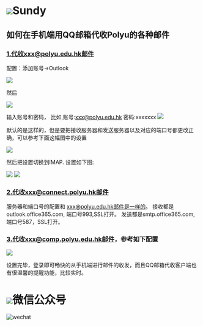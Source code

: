 # ![](http://i.imgur.com/S7xBFja.png)Sundy #
## 如何在手机端用QQ邮箱代收Polyu的各种邮件 ##
### 1.代收xxx@polyu.edu.hk邮件

配置：添加账号->Outlook

![](http://i.imgur.com/oJGVuNs.jpg)

然后

![](http://i.imgur.com/eMqJxfS.jpg)

输入账号和密码， 比如,账号:xxx@polyu.edu.hk 密码:xxxxxxx
![](http://i.imgur.com/SaZUp3N.jpg)

默认的是这样的，但是要把接收服务器和发送服务器以及对应的端口号都更改正确，可以参考下面这幅图中的设置

![](http://i.imgur.com/VC3uXuh.jpg)

然后把设置切换到IMAP.
设置如下图:

![](http://i.imgur.com/fqx3jNK.jpg)
![](http://i.imgur.com/f8G8Q36.jpg)

### 2.代收xxx@connect.polyu.hk邮件
服务器和端口号的配置和 xxx@polyu.edu.hk邮件是一样的。
接收都是outlook.office365.com, 端口号993,SSL打开。 发送都是smtp.office365.com, 端口号587，SSL打开。

### 3.代收xxx@comp.polyu.edu.hk邮件，参考如下配置

![](http://i.imgur.com/zwlZB6P.jpg)

设置完毕，登录即可畅快的从手机端进行邮件的收发，而且QQ邮箱代收客户端也有很温馨的提醒功能，比较实时。

# ![](http://i.imgur.com/S7xBFja.png)微信公众号 #
![wechat](http://i.imgur.com/1TDj1p7.jpg)